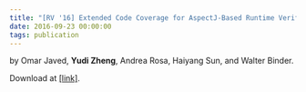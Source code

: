 ```yaml
---
title: "[RV '16] Extended Code Coverage for AspectJ-Based Runtime Verification Tools"
date: 2016-09-23 00:00:00
tags: publication
---
```


by Omar Javed, **Yudi Zheng**, Andrea Rosa, Haiyang Sun, and Walter Binder.

Download at [[link]][1].

[1]: https://doi.org/10.1007/978-3-319-46982-9_14

